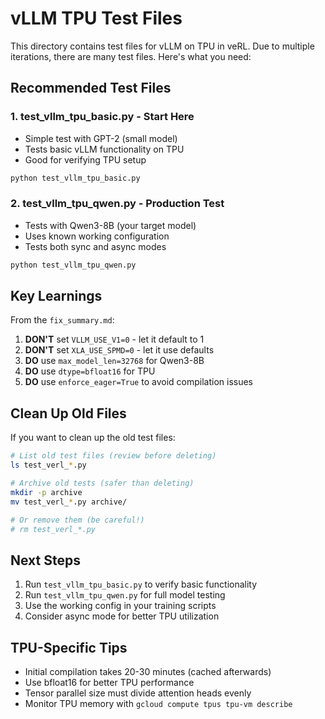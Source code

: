# vLLM TPU Test Files

This directory contains test files for vLLM on TPU in veRL. Due to multiple iterations, there are many test files. Here's what you need:

## Recommended Test Files

### 1. **test_vllm_tpu_basic.py** - Start Here
- Simple test with GPT-2 (small model)
- Tests basic vLLM functionality on TPU
- Good for verifying TPU setup

```bash
python test_vllm_tpu_basic.py
```

### 2. **test_vllm_tpu_qwen.py** - Production Test
- Tests with Qwen3-8B (your target model)
- Uses known working configuration
- Tests both sync and async modes

```bash
python test_vllm_tpu_qwen.py
```

## Key Learnings

From the `fix_summary.md`:
1. **DON'T** set `VLLM_USE_V1=0` - let it default to 1
2. **DON'T** set `XLA_USE_SPMD=0` - let it use defaults
3. **DO** use `max_model_len=32768` for Qwen3-8B
4. **DO** use `dtype=bfloat16` for TPU
5. **DO** use `enforce_eager=True` to avoid compilation issues

## Clean Up Old Files

If you want to clean up the old test files:

```bash
# List old test files (review before deleting)
ls test_verl_*.py

# Archive old tests (safer than deleting)
mkdir -p archive
mv test_verl_*.py archive/

# Or remove them (be careful!)
# rm test_verl_*.py
```

## Next Steps

1. Run `test_vllm_tpu_basic.py` to verify basic functionality
2. Run `test_vllm_tpu_qwen.py` for full model testing
3. Use the working config in your training scripts
4. Consider async mode for better TPU utilization

## TPU-Specific Tips

- Initial compilation takes 20-30 minutes (cached afterwards)
- Use bfloat16 for better TPU performance
- Tensor parallel size must divide attention heads evenly
- Monitor TPU memory with `gcloud compute tpus tpu-vm describe`